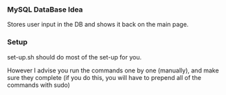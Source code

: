### MySQL DataBase Idea

Stores user input in the DB and shows it back on the main page.

### Setup

set-up.sh should do most of the set-up for you.

However I advise you run the commands one by one (manually), and make sure they complete (if you do this, you will have to prepend all of the commands with sudo)

